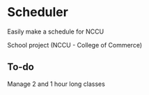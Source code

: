 Scheduler
=========

Easily make a schedule for NCCU

School project (NCCU - College of Commerce)


To-do
-----
Manage 2 and 1 hour long classes
